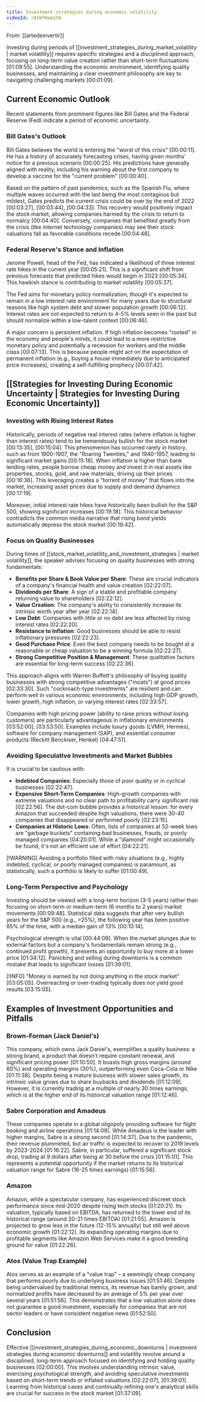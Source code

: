 ```yaml
---
title: Investment strategies during economic volatility
videoId: rAtHfHam1tA
---
```


From: [[artedeinvertir]] <br/> 

Investing during periods of [[investment_strategies_during_market_volatility | market volatility]] requires specific strategies and a disciplined approach, focusing on long-term value creation rather than short-term fluctuations <a class="yt-timestamp" data-t="01:09:55">[01:09:55]</a>. Understanding the economic environment, identifying quality businesses, and maintaining a clear investment philosophy are key to navigating challenging markets <a class="yt-timestamp" data-t="00:01:09">[00:01:09]</a>.

## Current Economic Outlook

Recent statements from prominent figures like Bill Gates and the Federal Reserve (Fed) indicate a period of economic uncertainty.

### Bill Gates's Outlook
Bill Gates believes the world is entering the "worst of this crisis" <a class="yt-timestamp" data-t="00:00:11">[00:00:11]</a>. He has a history of accurately forecasting crises, having given months' notice for a previous scenario <a class="yt-timestamp" data-t="00:00:25">[00:00:25]</a>. His predictions have generally aligned with reality, including his warning about the first company to develop a vaccine for the "current problem" <a class="yt-timestamp" data-t="00:00:40">[00:00:40]</a>.

Based on the pattern of past pandemics, such as the Spanish Flu, where multiple waves occurred with the last being the most contagious but mildest, Gates predicts the current crisis could be over by the end of 2022 <a class="yt-timestamp" data-t="00:03:27">[00:03:27]</a>, <a class="yt-timestamp" data-t="00:03:44">[00:03:44]</a>, <a class="yt-timestamp" data-t="00:04:33">[00:04:33]</a>. This recovery would positively impact the stock market, allowing companies harmed by the crisis to return to normalcy <a class="yt-timestamp" data-t="00:04:40">[00:04:40]</a>. Conversely, companies that benefited greatly from the crisis (like internet technology companies) may see their stock valuations fall as favorable conditions recede <a class="yt-timestamp" data-t="00:04:48">[00:04:48]</a>.

### Federal Reserve's Stance and Inflation
Jerome Powell, head of the Fed, has indicated a likelihood of three interest rate hikes in the current year <a class="yt-timestamp" data-t="00:05:21">[00:05:21]</a>. This is a significant shift from previous forecasts that predicted hikes would begin in 2023 <a class="yt-timestamp" data-t="00:05:34">[00:05:34]</a>. This hawkish stance is contributing to market volatility <a class="yt-timestamp" data-t="00:05:37">[00:05:37]</a>.

The Fed aims for monetary policy normalization, though it's expected to remain in a low interest rate environment for many years due to structural reasons like high system debt and slower population growth <a class="yt-timestamp" data-t="00:06:12">[00:06:12]</a>. Interest rates are not expected to return to 4-5% levels seen in the past but should normalize within a low-talent context <a class="yt-timestamp" data-t="00:06:46">[00:06:46]</a>.

A major concern is persistent inflation. If high inflation becomes "rooted" in the economy and people's minds, it could lead to a more restrictive monetary policy and potentially a recession for workers and the middle class <a class="yt-timestamp" data-t="00:07:13">[00:07:13]</a>. This is because people might act on the expectation of permanent inflation (e.g., buying a house immediately due to anticipated price increases), creating a self-fulfilling prophecy <a class="yt-timestamp" data-t="00:07:42">[00:07:42]</a>.

## [[Strategies for Investing During Economic Uncertainty | Strategies for Investing During Economic Uncertainty]]

### Investing with Rising Interest Rates
Historically, periods of negative real interest rates (where inflation is higher than interest rates) tend to be tremendously bullish for the stock market <a class="yt-timestamp" data-t="00:13:35">[00:13:35]</a>, <a class="yt-timestamp" data-t="00:15:04">[00:15:04]</a>. This phenomenon has occurred rarely in history, such as from 1900-1907, the "Roaring Twenties," and 1940-1957, leading to significant market gains <a class="yt-timestamp" data-t="00:15:18">[00:15:18]</a>. When inflation is higher than bank lending rates, people borrow cheap money and invest it in real assets like properties, stocks, gold, and raw materials, driving up their prices <a class="yt-timestamp" data-t="00:16:36">[00:16:36]</a>. This leveraging creates a "torrent of money" that flows into the market, increasing asset prices due to supply and demand dynamics <a class="yt-timestamp" data-t="00:17:19">[00:17:19]</a>.

Moreover, initial interest rate hikes have historically been bullish for the S&P 500, showing significant increases <a class="yt-timestamp" data-t="00:19:18">[00:19:18]</a>. This historical behavior contradicts the common media narrative that rising bond yields automatically depress the stock market <a class="yt-timestamp" data-t="00:19:42">[00:19:42]</a>.

### Focus on Quality Businesses
During times of [[stock_market_volatility_and_investment_strategies | market volatility]], the speaker advises focusing on quality businesses with strong fundamentals:
*   **Benefits per Share & Book Value per Share**: These are crucial indicators of a company's financial health and value creation <a class="yt-timestamp" data-t="02:22:07">[02:22:07]</a>.
*   **Dividends per Share**: A sign of a stable and profitable company returning value to shareholders <a class="yt-timestamp" data-t="02:22:12">[02:22:12]</a>.
*   **Value Creation**: The company's ability to consistently increase its intrinsic worth year after year <a class="yt-timestamp" data-t="02:22:14">[02:22:14]</a>.
*   **Low Debt**: Companies with little or no debt are less affected by rising interest rates <a class="yt-timestamp" data-t="02:22:20">[02:22:20]</a>.
*   **Resistance to Inflation**: Good businesses should be able to resist inflationary pressures <a class="yt-timestamp" data-t="02:22:23">[02:22:23]</a>.
*   **Good Purchase Price**: Even the best company needs to be bought at a reasonable or cheap valuation to be a winning formula <a class="yt-timestamp" data-t="02:22:27">[02:22:27]</a>.
*   **Strong Competitive Position & Management**: These qualitative factors are essential for long-term success <a class="yt-timestamp" data-t="02:22:36">[02:22:36]</a>.

This approach aligns with Warren Buffett's philosophy of buying quality businesses with strong competitive advantages ("moats") at good prices <a class="yt-timestamp" data-t="02:33:30">[02:33:30]</a>. Such "cockroach-type investments" are resilient and can perform well in various economic environments, including high GDP growth, lower growth, high inflation, or varying interest rates <a class="yt-timestamp" data-t="02:33:57">[02:33:57]</a>.

Companies with high pricing power (ability to raise prices without losing customers) are particularly advantageous in inflationary environments <a class="yt-timestamp" data-t="03:52:00">[03:52:00]</a>, <a class="yt-timestamp" data-t="03:53:50">[03:53:50]</a>. Examples include luxury goods (LVMH, Hermes), software for company management (SAP), and essential consumer products (Reckitt Benckiser, Henkel) <a class="yt-timestamp" data-t="04:47:51">[04:47:51]</a>.

### Avoiding Speculative Investments and Market Bubbles
It is crucial to be cautious with:
*   **Indebted Companies**: Especially those of poor quality or in cyclical businesses <a class="yt-timestamp" data-t="02:22:47">[02:22:47]</a>.
*   **Expensive Short-Term Companies**: High-growth companies with extreme valuations and no clear path to profitability carry significant risk <a class="yt-timestamp" data-t="02:22:56">[02:22:56]</a>. The dot-com bubble provides a historical lesson: for every Amazon that succeeded despite high valuations, there were 30-40 companies that disappeared or performed poorly <a class="yt-timestamp" data-t="02:23:15">[02:23:15]</a>.
*   **Companies at Historic Lows**: Often, lists of companies at 52-week lows are "garbage buckets" containing bad businesses, frauds, or poorly managed companies <a class="yt-timestamp" data-t="04:20:01">[04:20:01]</a>. While a "diamond" might occasionally be found, it's not an efficient use of effort <a class="yt-timestamp" data-t="04:22:21">[04:22:21]</a>.

[!WARNING] Avoiding a portfolio filled with risky situations (e.g., highly indebted, cyclical, or poorly managed companies) is paramount, as statistically, such a portfolio is likely to suffer <a class="yt-timestamp" data-t="01:00:49">[01:00:49]</a>.

### Long-Term Perspective and Psychology
Investing should be viewed with a long-term horizon (3-5 years) rather than focusing on short-term or medium-term (6 months to 2 years) market movements <a class="yt-timestamp" data-t="00:09:48">[00:09:48]</a>. Statistical data suggests that after very bullish years for the S&P 500 (e.g., >25%), the following year has been positive 85% of the time, with a median gain of 13% <a class="yt-timestamp" data-t="00:10:14">[00:10:14]</a>.

Psychological strength is vital <a class="yt-timestamp" data-t="00:44:09">[00:44:09]</a>. When the market plunges due to external factors but a company's fundamentals remain strong (e.g., continued profit growth), it presents an opportunity to buy more at a lower price <a class="yt-timestamp" data-t="01:34:12">[01:34:12]</a>. Panicking and selling during downturns is a common mistake that leads to significant losses <a class="yt-timestamp" data-t="01:39:01">[01:39:01]</a>.

[!INFO] "Money is earned by not doing anything in the stock market" <a class="yt-timestamp" data-t="03:05:05">[03:05:05]</a>. Overreacting or over-trading typically does not yield good results <a class="yt-timestamp" data-t="03:15:05">[03:15:05]</a>.

## Examples of Investment Opportunities and Pitfalls

### Brown-Forman (Jack Daniel's)
This company, which owns Jack Daniel's, exemplifies a quality business: a strong brand, a product that doesn't require constant renewal, and significant pricing power <a class="yt-timestamp" data-t="01:10:50">[01:10:50]</a>. It boasts high gross margins (around 60%) and operating margins (30%), outperforming even Coca-Cola or Nike <a class="yt-timestamp" data-t="01:11:38">[01:11:38]</a>. Despite being a mature business with slower sales growth, its intrinsic value grows due to share buybacks and dividends <a class="yt-timestamp" data-t="01:12:09">[01:12:09]</a>. However, it is currently trading at a multiple of nearly 30 times earnings, which is at the higher end of its historical valuation range <a class="yt-timestamp" data-t="01:12:46">[01:12:46]</a>.

### Sabre Corporation and Amadeus
These companies operate in a global oligopoly providing software for flight booking and airline operations <a class="yt-timestamp" data-t="01:14:09">[01:14:09]</a>. While Amadeus is the leader with higher margins, Sabre is a strong second <a class="yt-timestamp" data-t="01:14:37">[01:14:37]</a>. Due to the pandemic, their revenue plummeted, but air traffic is expected to recover to 2019 levels by 2023-2024 <a class="yt-timestamp" data-t="01:16:22">[01:16:22]</a>. Sabre, in particular, suffered a significant stock drop, trading at 9 dollars after being at 30 before the crisis <a class="yt-timestamp" data-t="01:15:01">[01:15:01]</a>. This represents a potential opportunity if the market returns to its historical valuation range for Sabre (16-25 times earnings) <a class="yt-timestamp" data-t="01:15:56">[01:15:56]</a>.

### Amazon
Amazon, while a spectacular company, has experienced discreet stock performance since mid-2020 despite rising tech stocks <a class="yt-timestamp" data-t="01:20:21">[01:20:21]</a>. Its valuation, typically based on EBITDA, has returned to the lower end of its historical range (around 20-21 times EBITDA) <a class="yt-timestamp" data-t="01:21:55">[01:21:55]</a>. Amazon is projected to grow less in the future (12-15% annually) but still well above economic growth <a class="yt-timestamp" data-t="01:22:12">[01:22:12]</a>. Its expanding operating margins due to profitable segments like Amazon Web Services make it a good breeding ground for value <a class="yt-timestamp" data-t="01:22:26">[01:22:26]</a>.

### Atos (Value Trap Example)
Atos serves as an example of a "value trap" – a seemingly cheap company that performs poorly due to underlying business issues <a class="yt-timestamp" data-t="01:51:46">[01:51:46]</a>. Despite being undervalued by traditional metrics, its revenue has barely grown, and normalized profits have decreased by an average of 5% per year over several years <a class="yt-timestamp" data-t="01:51:56">[01:51:56]</a>. This demonstrates that a low valuation alone does not guarantee a good investment, especially for companies that are not sector leaders or have consistent negative news <a class="yt-timestamp" data-t="01:52:50">[01:52:50]</a>.

## Conclusion

Effective [[investment_strategies_during_economic_downturns | investment strategies during economic downturns]] and volatility revolve around a disciplined, long-term approach focused on identifying and holding quality businesses <a class="yt-timestamp" data-t="02:00:00">[02:00:00]</a>. This involves understanding intrinsic value, exercising psychological strength, and avoiding speculative investments based on short-term trends or inflated valuations <a class="yt-timestamp" data-t="02:22:07">[02:22:07]</a>, <a class="yt-timestamp" data-t="01:39:01">[01:39:01]</a>. Learning from historical cases and continually refining one's analytical skills are crucial for success in the stock market <a class="yt-timestamp" data-t="01:37:09">[01:37:09]</a>.